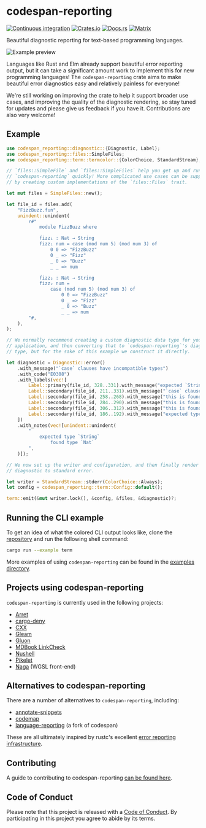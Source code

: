 # codespan-reporting

[![Continuous integration][actions-badge]][actions-url]
[![Crates.io][crate-badge]][crate-url]
[![Docs.rs][docs-badge]][docs-url]
[![Matrix][matrix-badge]][matrix-lobby]

[actions-badge]: https://img.shields.io/github/workflow/status/brendanzab/codespan/Continuous%20integration
[actions-url]: https://github.com/brendanzab/codespan/actions
[crate-url]: https://crates.io/crates/codespan-reporting
[crate-badge]: https://img.shields.io/crates/v/codespan-reporting.svg
[docs-url]: https://docs.rs/codespan-reporting
[docs-badge]: https://docs.rs/codespan-reporting/badge.svg
[matrix-badge]: https://img.shields.io/badge/matrix-%23codespan%3Amatrix.org-blue.svg
[matrix-lobby]: https://app.element.io/#/room/#codespan:matrix.org

Beautiful diagnostic reporting for text-based programming languages.

![Example preview](./codespan-reporting/assets/readme_preview.svg?sanitize=true)

Languages like Rust and Elm already support beautiful error reporting output,
but it can take a significant amount work to implement this for new programming
languages! The `codespan-reporting` crate aims to make beautiful error
diagnostics easy and relatively painless for everyone!

We're still working on improving the crate to help it support broader use cases,
and improving the quality of the diagnostic rendering, so stay tuned for
updates and please give us feedback if you have it. Contributions are also very
welcome!

## Example

```rust
use codespan_reporting::diagnostic::{Diagnostic, Label};
use codespan_reporting::files::SimpleFiles;
use codespan_reporting::term::termcolor::{ColorChoice, StandardStream};

// `files::SimpleFile` and `files::SimpleFiles` help you get up and running with
// `codespan-reporting` quickly! More complicated use cases can be supported
// by creating custom implementations of the `files::Files` trait.

let mut files = SimpleFiles::new();

let file_id = files.add(
    "FizzBuzz.fun",
    unindent::unindent(
        r#"
            module FizzBuzz where

            fizz₁ : Nat → String
            fizz₁ num = case (mod num 5) (mod num 3) of
                0 0 => "FizzBuzz"
                0 _ => "Fizz"
                _ 0 => "Buzz"
                _ _ => num

            fizz₂ : Nat → String
            fizz₂ num =
                case (mod num 5) (mod num 3) of
                    0 0 => "FizzBuzz"
                    0 _ => "Fizz"
                    _ 0 => "Buzz"
                    _ _ => num
        "#,
    ),
);

// We normally recommend creating a custom diagnostic data type for your
// application, and then converting that to `codespan-reporting`'s diagnostic
// type, but for the sake of this example we construct it directly.

let diagnostic = Diagnostic::error()
    .with_message("`case` clauses have incompatible types")
    .with_code("E0308")
    .with_labels(vec![
        Label::primary(file_id, 328..331).with_message("expected `String`, found `Nat`"),
        Label::secondary(file_id, 211..331).with_message("`case` clauses have incompatible types"),
        Label::secondary(file_id, 258..268).with_message("this is found to be of type `String`"),
        Label::secondary(file_id, 284..290).with_message("this is found to be of type `String`"),
        Label::secondary(file_id, 306..312).with_message("this is found to be of type `String`"),
        Label::secondary(file_id, 186..192).with_message("expected type `String` found here"),
    ])
    .with_notes(vec![unindent::unindent(
        "
            expected type `String`
                found type `Nat`
        ",
    )]);

// We now set up the writer and configuration, and then finally render the
// diagnostic to standard error.

let writer = StandardStream::stderr(ColorChoice::Always);
let config = codespan_reporting::term::Config::default();

term::emit(&mut writer.lock(), &config, &files, &diagnostic)?;
```

## Running the CLI example

To get an idea of what the colored CLI output looks like,
clone the [repository](https://github.com/brendanzab/codespan)
and run the following shell command:

```sh
cargo run --example term
```

More examples of using `codespan-reporting` can be found in the
[examples directory](./codespan-reporting/examples).

## Projects using codespan-reporting

`codespan-reporting` is currently used in the following projects:

- [Arret](https://arret-lang.org)
- [cargo-deny](https://github.com/EmbarkStudios/cargo-deny)
- [CXX](https://github.com/dtolnay/cxx)
- [Gleam](https://github.com/lpil/gleam/)
- [Gluon](https://github.com/gluon-lang/gluon)
- [MDBook LinkCheck](https://github.com/Michael-F-Bryan/mdbook-linkcheck)
- [Nushell](https://www.nushell.sh/)
- [Pikelet](https://github.com/pikelet-lang/pikelet)
- [Naga](https://github.com/gfx-rs/naga) (WGSL front-end)

## Alternatives to codespan-reporting

There are a number of alternatives to `codespan-reporting`, including:

- [annotate-snippets][annotate-snippets]
- [codemap][codemap]
- [language-reporting][language-reporting] (a fork of codespan)

These are all ultimately inspired by rustc's excellent [error reporting infrastructure][librustc_errors].

[annotate-snippets]: https://crates.io/crates/annotate-snippets
[codemap]: https://crates.io/crates/codemap
[language-reporting]: https://crates.io/crates/language-reporting
[librustc_errors]: https://github.com/rust-lang/rust/tree/master/compiler/rustc_errors/src

## Contributing

A guide to contributing to codespan-reporting [can be found here](/CONTRIBUTING.md).

## Code of Conduct

Please note that this project is released with a [Code of Conduct](./CODE_OF_CONDUCT.md).
By participating in this project you agree to abide by its terms.
